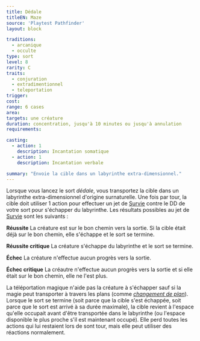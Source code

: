 ```yaml
---
title: Dédale
titleEN: Maze
source: 'Playtest Pathfinder'
layout: block

traditions:
  - arcanique
  - occulte
type: sort
level: 8
rarity: C
traits:
  - conjuration
  - extradimentionnel
  - teleportation
trigger: 
cost: 
range: 6 cases
area: 
targets: une créature
duration: concentration, jusqu'à 10 minutes ou jusqu'à annulation
requirements: 

casting:
  - action: 1
    description: Incantation somatique
  - action: 1
    description: Incantation verbale

summary: "Envoie la cible dans un labyrinthe extra-dimensionnel."
---
```

Lorsque vous lancez le sort *dédale*, vous transportez la cible dans un labyrinthe extra-dimensionnel d'origine surnaturelle. Une fois par tour, la cible doit utiliser 1 action pour effectuer un jet de [Survie](/compétences/survie.html) contre le DD de votre sort pour s'échapper du labyrinthe. Les résultats possibles au jet de [Survie](/compétences/survie.html) sont les suivants :

**Réussite** La créature est sur le bon chemin vers la sortie. Si la cible était déjà sur le bon chemin, elle s'échappe et le sort se termine.

**Réussite critique** La créature s'échappe du labyrinthe et le sort se termine.

**Échec** La créature n'effectue aucun progrès vers la sortie.

**Échec critique** La créautre n'effectue aucun progrès vers la sortie et si elle était sur le bon chemin, elle ne l'est plus. 

La téléportation magique n'aide pas la créature à s'échapper sauf si la magie peut transporter à travers les plans (comme [*changement de plan*](/sorts/changement-de-plan.html)). Lorsque le sort se termine (soit parce que la cible s'est échappée, soit parce que le sort est arrivé à sa durée maximale), la cible revient à l'espace qu'elle occupait avant d'être transportée dans le labyrinthe (ou l'espace disponible le plus proche s'il est maintenant occupé). Elle perd toutes les actions qui lui restaient lors de sont tour, mais elle peut utiliser des réactions normalement.
